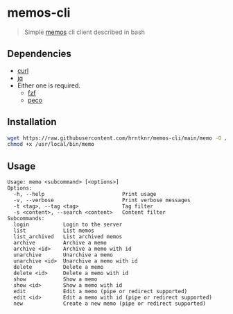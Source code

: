 # memos-cli
> Simple [memos](https://github.com/usememos/memos) cli client described in bash

## Dependencies
- [curl](https://curl.se/)
- [jq](https://stedolan.github.io/jq/)
- Either one is required.
  - [fzf](https://github.com/junegunn/fzf)
  - [peco](https://github.com/peco/peco)

## Installation
```sh
wget https://raw.githubusercontent.com/hrntknr/memos-cli/main/memo -O /usr/local/bin/memo
chmod +x /usr/local/bin/memo
```

## Usage
```
Usage: memo <subcommand> [<options>]
Options:
  -h, --help                         Print usage
  -v, --verbose                      Print verbose messages
  -t <tag>, --tag <tag>              Tag filter
  -s <content>, --search <content>   Content filter
Subcommands:
  login           Login to the server
  list            List memos
  list_archived   List archived memos
  archive         Archive a memo
  archive <id>    Archive a memo with id
  unarchive       Unarchive a memo
  unarchive <id>  Unarchive a memo with id
  delete          Delete a memo
  delete <id>     Delete a memo with id
  show            Show a memo
  show <id>       Show a memo with id
  edit            Edit a memo (pipe or redirect supported)
  edit <id>       Edit a memo with id (pipe or redirect supported)
  new             Create a new memo (pipe or redirect supported)
```
